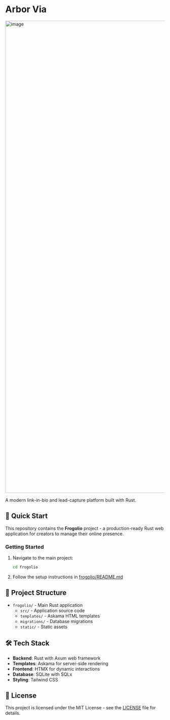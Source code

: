 # Arbor Via

<img width="1666" height="1488" alt="image" src="https://github.com/user-attachments/assets/a244a016-2dd0-4a23-87d4-3501dc7cd780" />

A modern link-in-bio and lead-capture platform built with Rust.

## 🚀 Quick Start

This repository contains the **Frogolio** project - a production-ready Rust web application for creators to manage their online presence.

### Getting Started

1. Navigate to the main project:
   ```bash
   cd frogolio
   ```

2. Follow the setup instructions in [frogolio/README.md](frogolio/README.md)

## 📁 Project Structure

- `frogolio/` - Main Rust application
  - `src/` - Application source code
  - `templates/` - Askama HTML templates
  - `migrations/` - Database migrations
  - `static/` - Static assets

## 🛠️ Tech Stack

- **Backend**: Rust with Axum web framework
- **Templates**: Askama for server-side rendering
- **Frontend**: HTMX for dynamic interactions
- **Database**: SQLite with SQLx
- **Styling**: Tailwind CSS

## 📄 License

This project is licensed under the MIT License - see the [LICENSE](LICENSE) file for details.

